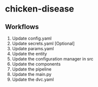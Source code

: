 # chicken-disease

## Workflows

1. Update config.yaml
2. Update secrets.yaml [Optional]
3. Update params.yaml
4. Update the entity
5. Update the configuration manager in src
6. Update the components
7. Update the pipeline
8. Update the main.py
9. Update the dvc.yaml 